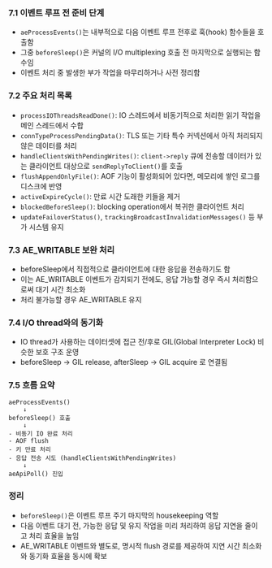 <h3 id="71-이벤트-루프-전-준비-단계">7.1 이벤트 루프 전 준비 단계</h3>
<ul>
<li><code>aeProcessEvents()</code>는 내부적으로 다음 이벤트 루프 전후로 훅(hook) 함수들을 호출함</li>
<li>그중 <code>beforeSleep()</code>은 커널의 I/O multiplexing 호출 전 마지막으로 실행되는 함수임</li>
<li>이벤트 처리 중 발생한 부가 작업을 마무리하거나 사전 정리함</li>
</ul>
<h3 id="72-주요-처리-목록">7.2 주요 처리 목록</h3>
<ul>
<li><code>processIOThreadsReadDone()</code>: IO 스레드에서 비동기적으로 처리한 읽기 작업을 메인 스레드에서 수합</li>
<li><code>connTypeProcessPendingData()</code>: TLS 또는 기타 특수 커넥션에서 아직 처리되지 않은 데이터를 처리</li>
<li><code>handleClientsWithPendingWrites()</code>: <code>client-&gt;reply</code> 큐에 전송할 데이터가 있는 클라이언트 대상으로 <code>sendReplyToClient()</code>를 호출</li>
<li><code>flushAppendOnlyFile()</code>: AOF 기능이 활성화되어 있다면, 메모리에 쌓인 로그를 디스크에 반영</li>
<li><code>activeExpireCycle()</code>: 만료 시간 도래한 키들을 제거</li>
<li><code>blockedBeforeSleep()</code>: blocking operation에서 복귀한 클라이언트 처리</li>
<li><code>updateFailoverStatus()</code>, <code>trackingBroadcastInvalidationMessages()</code> 등 부가 시스템 유지</li>
</ul>
<h3 id="73-ae_writable-보완-처리">7.3 AE_WRITABLE 보완 처리</h3>
<ul>
<li>beforeSleep에서 직접적으로 클라이언트에 대한 응답을 전송하기도 함</li>
<li>이는 AE_WRITABLE 이벤트가 감지되기 전에도, 응답 가능할 경우 즉시 처리함으로써 대기 시간 최소화</li>
<li>처리 불가능할 경우 AE_WRITABLE 유지</li>
</ul>
<h3 id="74-io-thread와의-동기화">7.4 I/O thread와의 동기화</h3>
<ul>
<li>IO thread가 사용하는 데이터셋에 접근 전/후로 GIL(Global Interpreter Lock) 비슷한 보호 구조 운영</li>
<li>beforeSleep → GIL release, afterSleep → GIL acquire 로 연결됨</li>
</ul>
<h3 id="75-흐름-요약">7.5 흐름 요약</h3>
<pre><code class="language-text">aeProcessEvents()
    ↓
beforeSleep() 호출
    ↓
- 비동기 IO 완료 처리
- AOF flush
- 키 만료 처리
- 응답 전송 시도 (handleClientsWithPendingWrites)
    ↓
aeApiPoll() 진입</code></pre>
<h3 id="정리">정리</h3>
<ul>
<li><code>beforeSleep()</code>은 이벤트 루프 주기 마지막의 housekeeping 역할</li>
<li>다음 이벤트 대기 전, 가능한 응답 및 유지 작업을 미리 처리하여 응답 지연을 줄이고 처리 효율을 높임</li>
<li>AE_WRITABLE 이벤트와 별도로, 명시적 flush 경로를 제공하여 지연 시간 최소화와 동기화 효율을 동시에 확보</li>
</ul>